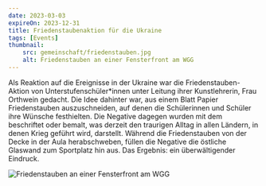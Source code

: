 ```yaml
---
date: 2023-03-03
expireOn: 2023-12-31
title: Friedenstaubenaktion für die Ukraine
tags: [Events]
thumbnail: 
    src: gemeinschaft/friedenstauben.jpg
    alt: Friedenstauben an einer Fensterfront am WGG
---
```


Als Reaktion auf die Ereignisse in der Ukraine war die Friedenstauben-Aktion von Unterstufenschüler*innen unter Leitung ihrer Kunstlehrerin, Frau Orthwein gedacht. Die Idee dahinter war, aus einem Blatt Papier Friedenstauben auszuschneiden, auf denen die Schülerinnen und Schüler ihre Wünsche festhielten. Die Negative dagegen wurden mit dem beschriftet oder bemalt, was derzeit den traurigen Alltag in allen Ländern, in denen Krieg geführt wird, darstellt. Während die Friedenstauben von der Decke in der Aula herabschweben, füllen die Negative die östliche Glaswand zum Sportplatz hin aus. Das Ergebnis: ein überwältigender Eindruck.

![Friedenstauben an einer Fensterfront am WGG](images/gemeinschaft/friedenstauben.jpg)